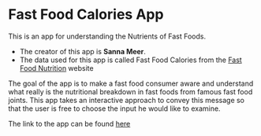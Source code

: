 
# Fast Food Calories App

This is an app for understanding the Nutrients of Fast Foods. 

* The creator of this app is **Sanna Meer**.
* The data used for this app is called Fast Food Calories from the [Fast Food Nutrition](fastfoodnutrition.com) website 

The goal of the app is to make a fast food consumer aware and understand what really is the nutritional breakdown in fast foods from famous fast food joints. This app takes an interactive approach to convey this message so that the user is free to choose the input he would like to examine.

The link to the app can be found  [here](https://hxlcvk-sanna-meer.shinyapps.io/shiny--Sanna-Meer/)
